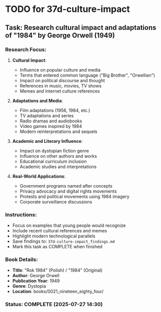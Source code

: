 # TODO for 37d-culture-impact

## Task: Research cultural impact and adaptations of "1984" by George Orwell (1949)

### Research Focus:
1. **Cultural Impact**:
   - Influence on popular culture and media
   - Terms that entered common language ("Big Brother", "Orwellian")
   - Impact on political discourse and thought
   - References in music, movies, TV shows
   - Memes and internet culture references

2. **Adaptations and Media**:
   - Film adaptations (1956, 1984, etc.)
   - TV adaptations and series
   - Radio dramas and audiobooks
   - Video games inspired by 1984
   - Modern reinterpretations and sequels

3. **Academic and Literary Influence**:
   - Impact on dystopian fiction genre
   - Influence on other authors and works
   - Educational curriculum inclusion
   - Academic studies and interpretations

4. **Real-World Applications**:
   - Government programs named after concepts
   - Privacy advocacy and digital rights movements
   - Protests and political movements using 1984 imagery
   - Corporate surveillance discussions

### Instructions:
- Focus on examples that young people would recognize
- Include recent cultural references and memes
- Highlight modern technological parallels
- Save findings to: `37d-culture-impact_findings.md`
- Mark this task as COMPLETE when finished

### Book Details:
- **Title**: "Rok 1984" (Polish) / "1984" (Original)
- **Author**: George Orwell
- **Publication Year**: 1949
- **Genre**: Dystopia
- **Location**: books/0021_nineteen_eighty_four/

### Status: COMPLETE (2025-07-27 14:30)